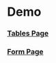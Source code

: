 # Demo

### [Tables Page](https://test-project-crud.vercel.app/admin/index.html)

### [Form Page](https://test-project-crud.vercel.app/)
